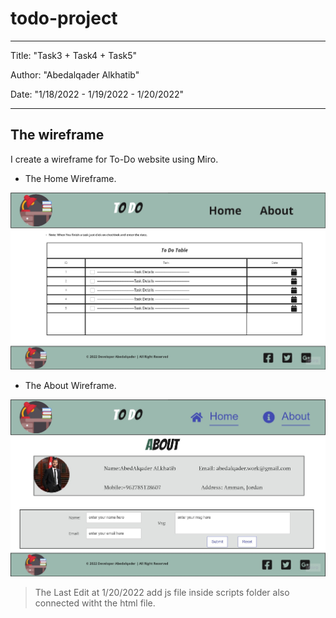 # todo-project

---

Title: "Task3 + Task4 + Task5"

Author: "Abedalqader Alkhatib"

Date: "1/18/2022 - 1/19/2022 - 1/20/2022"

---

## The wireframe

 I create a wireframe for To-Do website using Miro.

* The Home Wireframe.

!["Home Wireframe"](imgs/HomeWireframe.jpg)

* The About  Wireframe.

!["About Wireframe"](imgs/AboutWireframe.jpg)

 > The Last Edit at 1/20/2022 add js file inside scripts folder also connected witht the html file.
